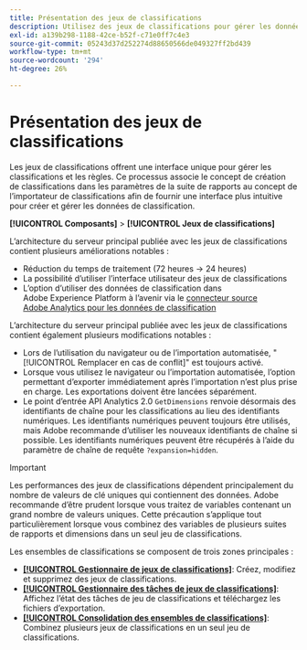 ```yaml
---
title: Présentation des jeux de classifications
description: Utilisez des jeux de classifications pour gérer les données de classification.
exl-id: a139b298-1188-42ce-b52f-c71e0ff7c4e3
source-git-commit: 05243d37d252274d88650566de049327ff2bd439
workflow-type: tm+mt
source-wordcount: '294'
ht-degree: 26%

---
```


# Présentation des jeux de classifications

Les jeux de classifications offrent une interface unique pour gérer les classifications et les règles. Ce processus associe le concept de création de classifications dans les paramètres de la suite de rapports au concept de l’importateur de classifications afin de fournir une interface plus intuitive pour créer et gérer les données de classification.

**[!UICONTROL Composants]** > **[!UICONTROL Jeux de classifications]**

L’architecture du serveur principal publiée avec les jeux de classifications contient plusieurs améliorations notables :

* Réduction du temps de traitement (72 heures → 24 heures)
* La possibilité d’utiliser l’interface utilisateur des jeux de classifications
* L’option d’utiliser des données de classification dans Adobe Experience Platform à l’avenir via le [connecteur source Adobe Analytics pour les données de classification](https://experienceleague.adobe.com/docs/experience-platform/sources/connectors/adobe-applications/classifications.html?lang=fr)

L’architecture du serveur principal publiée avec les jeux de classifications contient également plusieurs modifications notables :

* Lors de l’utilisation du navigateur ou de l’importation automatisée, &quot;[!UICONTROL Remplacer en cas de conflit]&quot; est toujours activé.
* Lorsque vous utilisez le navigateur ou l’importation automatisée, l’option permettant d’exporter immédiatement après l’importation n’est plus prise en charge. Les exportations doivent être lancées séparément.
* Le point d’entrée API Analytics 2.0 `GetDimensions` renvoie désormais des identifiants de chaîne pour les classifications au lieu des identifiants numériques. Les identifiants numériques peuvent toujours être utilisés, mais Adobe recommande d’utiliser les nouveaux identifiants de chaîne si possible. Les identifiants numériques peuvent être récupérés à l’aide du paramètre de chaîne de requête `?expansion=hidden`.

>[!IMPORTANT]
>
>Les performances des jeux de classifications dépendent principalement du nombre de valeurs de clé uniques qui contiennent des données. Adobe recommande d’être prudent lorsque vous traitez de variables contenant un grand nombre de valeurs uniques. Cette précaution s’applique tout particulièrement lorsque vous combinez des variables de plusieurs suites de rapports et dimensions dans un seul jeu de classifications.

Les ensembles de classifications se composent de trois zones principales :

* [**[!UICONTROL Gestionnaire de jeux de classifications]**](manage/set-manager.md): Créez, modifiez et supprimez des jeux de classifications.
* [**[!UICONTROL Gestionnaire des tâches de jeux de classifications]**](job-manager.md): Affichez l’état des tâches de jeu de classifications et téléchargez les fichiers d’exportation.
* [**[!UICONTROL Consolidation des ensembles de classifications]**](consolidations/manage.md): Combinez plusieurs jeux de classifications en un seul jeu de classifications.

